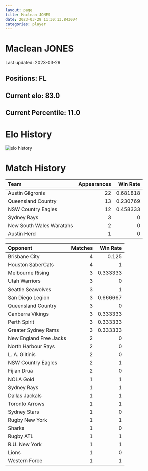 ```yaml
---  
layout: page  
title: Maclean JONES  
date: 2023-03-29 11:30:13.843074  
categories: player  
---
```

# Maclean JONES


Last updated: 2023-03-29
## Positions: FL

## Current elo: 83.0

## Current Percentile: 11.0

# Elo History


![elo history](history_MacleanJONES.png)
# Match History


| Team                     |   Appearances |   Win Rate |
|:-------------------------|--------------:|-----------:|
| Austin Gilgronis         |            22 |   0.681818 |
| Queensland Country       |            13 |   0.230769 |
| NSW Country Eagles       |            12 |   0.458333 |
| Sydney Rays              |             3 |   0        |
| New South Wales Waratahs |             2 |   0        |
| Austin Herd              |             1 |   0        |

| Opponent               |   Matches |   Win Rate |
|:-----------------------|----------:|-----------:|
| Brisbane City          |         4 |   0.125    |
| Houston SaberCats      |         4 |   1        |
| Melbourne Rising       |         3 |   0.333333 |
| Utah Warriors          |         3 |   0        |
| Seattle Seawolves      |         3 |   1        |
| San Diego Legion       |         3 |   0.666667 |
| Queensland Country     |         3 |   0        |
| Canberra Vikings       |         3 |   0.333333 |
| Perth Spirit           |         3 |   0.333333 |
| Greater Sydney Rams    |         3 |   0.333333 |
| New England Free Jacks |         2 |   0        |
| North Harbour Rays     |         2 |   0        |
| L. A. Giltinis         |         2 |   0        |
| NSW Country Eagles     |         2 |   1        |
| Fijian Drua            |         2 |   0        |
| NOLA Gold              |         1 |   1        |
| Sydney Rays            |         1 |   1        |
| Dallas Jackals         |         1 |   1        |
| Toronto Arrows         |         1 |   1        |
| Sydney Stars           |         1 |   0        |
| Rugby New York         |         1 |   1        |
| Sharks                 |         1 |   0        |
| Rugby ATL              |         1 |   1        |
| R.U. New York          |         1 |   1        |
| Lions                  |         1 |   0        |
| Western Force          |         1 |   1        |